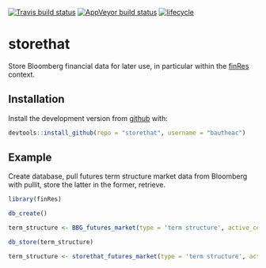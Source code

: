 [![Travis build status](https://travis-ci.org/bautheac/strorethat.svg?branch=master)](https://travis-ci.org/bautheac/strorethat)
[![AppVeyor build status](https://ci.appveyor.com/api/projects/status/github/bautheac/strorethat?branch=master&svg=true)](https://ci.appveyor.com/project/bautheac/strorethat)
[![lifecycle](https://img.shields.io/badge/lifecycle-experimental-orange.svg)](https://www.tidyverse.org/lifecycle/#experimental)

# storethat

Store Bloomberg financial data for later use, in particular within the [finRes](https://bautheac.github.io/finRes/) context.

## Installation

Install the development version from [github](https://github.com/bautheac/storethat/) with:

``` r
devtools::install_github(repo = "storethat", username = "bautheac")
```

## Example

Create database, pull futures term structure market data from Bloomberg with pullit, store the latter in the former, retrieve.

``` r
library(finRes)

db_create()

term_structure <- BBG_futures_market(type = 'term structure', active_contract_tickers = c("W A Comdty", "KWA Comdty"), start = "2000-01-01", end = as.character(Sys.Date()), TS_positions = 1L:5L, roll_type = "A", roll_days = 0L, roll_months = 0L, roll_adjustment = "N")

db_store(term_structure)

term_structure <- storethat_futures_market(type = 'term structure', active_contract_tickers = c("W A Comdty", "KWA Comdty"), start = "2000-01-01", end = as.character(Sys.Date()), TS_positions = 1L:5L, roll_type = "A", roll_days = 0L, roll_months = 0L, roll_adjustment = "N")
```
